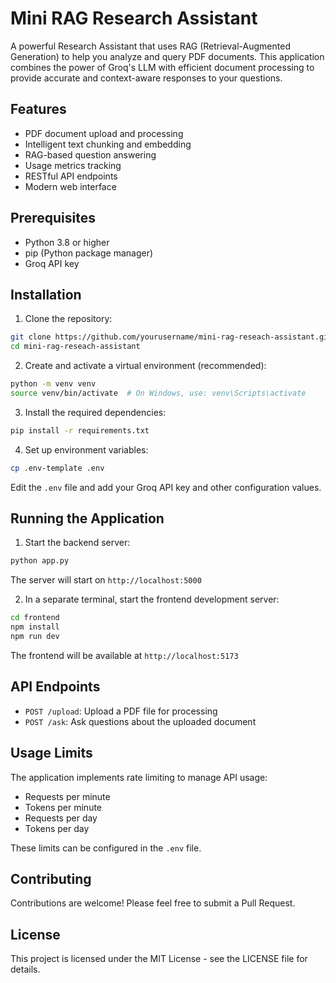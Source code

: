 # Mini RAG Research Assistant

A powerful Research Assistant that uses RAG (Retrieval-Augmented Generation) to help you analyze and query PDF documents. This application combines the power of Groq's LLM with efficient document processing to provide accurate and context-aware responses to your questions.

## Features

- PDF document upload and processing
- Intelligent text chunking and embedding
- RAG-based question answering
- Usage metrics tracking
- RESTful API endpoints
- Modern web interface

## Prerequisites

- Python 3.8 or higher
- pip (Python package manager)
- Groq API key

## Installation

1. Clone the repository:
```bash
git clone https://github.com/yourusername/mini-rag-reseach-assistant.git
cd mini-rag-reseach-assistant
```

2. Create and activate a virtual environment (recommended):
```bash
python -m venv venv
source venv/bin/activate  # On Windows, use: venv\Scripts\activate
```

3. Install the required dependencies:
```bash
pip install -r requirements.txt
```

4. Set up environment variables:
```bash
cp .env-template .env
```
Edit the `.env` file and add your Groq API key and other configuration values.

## Running the Application

1. Start the backend server:
```bash
python app.py
```
The server will start on `http://localhost:5000`

2. In a separate terminal, start the frontend development server:
```bash
cd frontend
npm install
npm run dev
```
The frontend will be available at `http://localhost:5173`

## API Endpoints

- `POST /upload`: Upload a PDF file for processing
- `POST /ask`: Ask questions about the uploaded document

## Usage Limits

The application implements rate limiting to manage API usage:
- Requests per minute
- Tokens per minute
- Requests per day
- Tokens per day

These limits can be configured in the `.env` file.

## Contributing

Contributions are welcome! Please feel free to submit a Pull Request.

## License

This project is licensed under the MIT License - see the LICENSE file for details.

